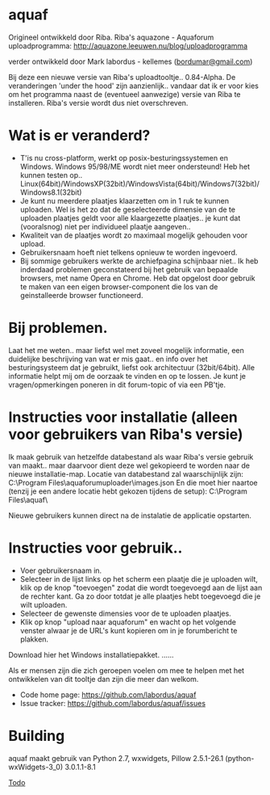 aquaf
=====

Origineel ontwikkeld door Riba.
Riba's aquazone - Aquaforum uploadprogramma: http://aquazone.leeuwen.nu/blog/uploadprogramma

verder ontwikkeld door Mark labordus - kellemes (bordumar@gmail.com)

Bij deze een nieuwe versie van Riba's uploadtooltje.. 0.84-Alpha.
De veranderingen 'under the hood' zijn aanzienlijk.. vandaar dat ik er voor kies
om het programma naast de (eventueel aanwezige) versie van Riba te installeren.
Riba's versie wordt dus niet overschreven.


# Wat is er veranderd?

* T'is nu cross-platform, werkt op posix-besturingssystemen en Windows.
Windows 95/98/ME wordt niet meer ondersteund!
Heb het kunnen testen op..
Linux(64bit)/WindowsXP(32bit)/WindowsVista(64bit)/Windows7(32bit)/Windows8.1(32bit)
* Je kunt nu meerdere plaatjes klaarzetten om in 1 ruk te kunnen uploaden.
Wel is het zo dat de geselecteerde dimensie van de te uploaden plaatjes
geldt voor alle klaargezette plaatjes.. je kunt dat (vooralsnog) niet
per individueel plaatje aangeven..
* Kwaliteit van de plaatjes wordt zo maximaal mogelijk gehouden voor upload.
* Gebruikersnaam hoeft niet telkens opnieuw te worden ingevoerd.
* Bij sommige gebruikers werkte de archiefpagina schijnbaar niet..
Ik heb inderdaad problemen geconstateerd bij het gebruik van bepaalde browsers,
met name Opera en Chrome. Heb dat opgelost door gebruik te maken van
een eigen browser-component die los van de geinstalleerde browser functioneerd.

# Bij problemen.
Laat het me weten.. maar liefst wel met zoveel mogelijk informatie, een duidelijke
beschrijving van wat er mis gaat.. en info over het besturingsysteem
dat je gebruikt, liefst ook architectuur (32bit/64bit).
Alle informatie helpt mij om de oorzaak te vinden en op te lossen.
Je kunt je vragen/opmerkingen poneren in dit forum-topic of via een PB'tje.

# Instructies voor installatie (alleen voor gebruikers van Riba's versie)
Ik maak gebruik van hetzelfde databestand als waar Riba's versie gebruik
van maakt.. maar daarvoor dient deze wel gekopieerd te worden
naar de nieuwe installatie-map.
Locatie van databestand zal waarschijnlijk zijn:
C:\Program Files\aquaforumuploader\images.json
En die moet hier naartoe (tenzij je een andere locatie hebt gekozen
tijdens de setup):
C:\Program Files\aquaf\ 

Nieuwe gebruikers kunnen direct na de instalatie de applicatie opstarten.

# Instructies voor gebruik..
* Voer gebruikersnaam in.
* Selecteer in de lijst links op het scherm een plaatje die je uploaden wilt,
klik op de knop "toevoegen" zodat die wordt toegevoegd aan de lijst aan de rechter kant.
Ga zo door totdat je alle plaatjes hebt toegevoegd die je wilt uploaden.
* Selecteer de gewenste dimensies voor de te uploaden plaatjes.
* Klik op knop "upload naar aquaforum" en wacht op het volgende venster alwaar
je de URL's kunt kopieren om in je forumbericht te plakken.


Download hier het Windows installatiepakket.
......

Als er mensen zijn die zich geroepen voelen om mee te helpen met het ontwikkelen
van dit tooltje dan zijn die meer dan welkom.
* Code home page: https://github.com/labordus/aquaf
* Issue tracker: https://github.com/labordus/aquaf/issues

# Building

aquaf maakt gebruik van Python 2.7, wxwidgets, Pillow 2.5.1-26.1
(python-wxWidgets-3_0) 3.0.1.1-8.1


[Todo](TODO.md)
